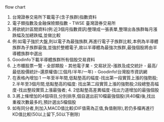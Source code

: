 flow chart
1. 台灣證券交易所下載電子(含子族群)指數資料
2. 電子類指數及金融保險類指數 - TWSE 臺灣證券交易所
3. 將欲統計區間資料(例:近3個月指數資訊)整理成一張表單,整理出各族群每月漲跌幅及加總跌幅,並做比較
4. 例:如電子強於大盤,則以電子為最強族群,再進行電子子族群比較,本例為半導體族群為子族群最強,並強於整體電子,故以半導體為最強次族群,最強個股將由半導體族群中選出
5. Goodinfo下載半導體族群所有個股交易資料
6. 上市櫃股票一覽 - 全部類股 - 其他電子業 - 交易狀況–漲跌及成交統計 - 最高/最低股價統計–還原權值(三個月/半年/一年) - Goodinfo!台灣股市資訊網
7.  在表格內增加:1 一年至半年間,低點墊高的幅度-找出第一段實質上漲的強勢股;   2.半年至3個月間,低點墊高的幅度: 找出第二段實質上漲的強勢股;2段總墊高幅度-找出整段實質上漲最強者;  4. 2低點墊高差異幅度-找出力道增加的最強個股
8.  3.將上條增加的4個項目,分別排序,個自選出前10檔最強個股(共40檔)後,找出重複次數最多的,預計選出5檔個股
9.    如有同分者,則加入MACD值比較(DIF值需為正值,負值刪除),若仍多檔再進行KD值比較(50以上留下,50以下刪除)
